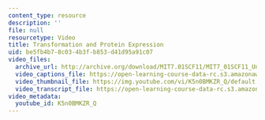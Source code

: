 ```yaml
---
content_type: resource
description: ''
file: null
resourcetype: Video
title: Transformation and Protein Expression
uid: be5fb4b7-8c03-4b3f-b853-d41d95a91c07
video_files:
  archive_url: http://archive.org/download/MIT7.01SCF11/MIT7_01SCF11_Un4Ses4_Rec_300k.mp4
  video_captions_file: https://open-learning-course-data-rc.s3.amazonaws.com/7-01sc-fundamentals-of-biology-fall-2011/6f894966509754d49f1412ccd5a6cc95_K5n0BMKZR_Q.vtt
  video_thumbnail_file: https://img.youtube.com/vi/K5n0BMKZR_Q/default.jpg
  video_transcript_file: https://open-learning-course-data-rc.s3.amazonaws.com/7-01sc-fundamentals-of-biology-fall-2011/e981f4b805a9bef4d407ead68306f76e_K5n0BMKZR_Q.pdf
video_metadata:
  youtube_id: K5n0BMKZR_Q
---
```

